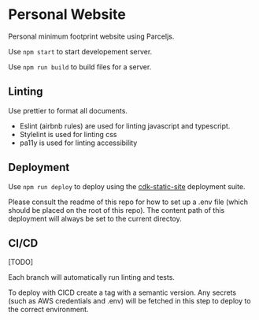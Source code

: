 # Personal Website

Personal minimum footprint website using Parceljs.

Use `npm start` to start developement server.

Use `npm run build` to build files for a server.

## Linting

Use prettier to format all documents.

- Eslint (airbnb rules) are used for linting javascript and typescript.
- Stylelint is used for linting css
- pa11y is used for linting accessibility

## Deployment

Use `npm run deploy` to deploy using the [cdk-static-site](https://github.com/drinkataco/cdk-static-site) deployment suite.

Please consult the readme of this repo for how to set up a .env file (which should be placed on the root of this repo). The content path of this deployment will always be set to the current directoy.

## CI/CD

[TODO]

Each branch will automatically run linting and tests.

To deploy with CICD create a tag with a semantic version. Any secrets (such as AWS credentials and .env) will be fetched in this step to deploy to the correct environment.
